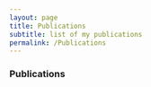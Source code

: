 ```yaml
---
layout: page
title: Publications
subtitle: list of my publications
permalink: /Publications
---
```

### Publications
